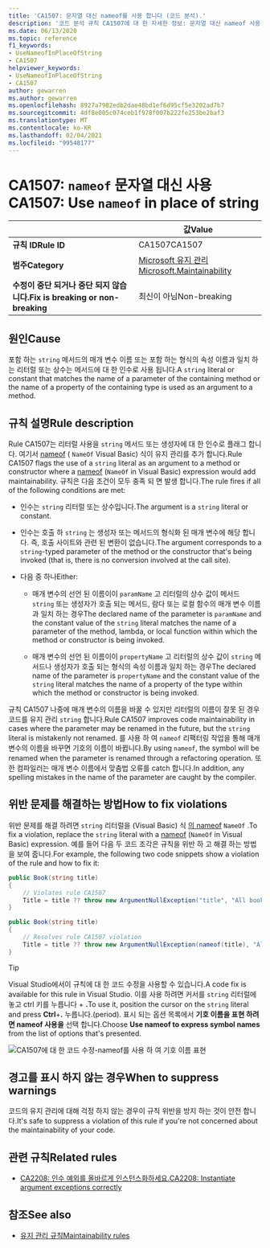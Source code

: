 ```yaml
---
title: 'CA1507: 문자열 대신 nameof를 사용 합니다 (코드 분석).'
description: '코드 분석 규칙 CA1507에 대 한 자세한 정보: 문자열 대신 nameof 사용'
ms.date: 06/13/2020
ms.topic: reference
f1_keywords:
- UseNameofInPlaceOfString
- CA1507
helpviewer_keywords:
- UseNameofInPlaceOfString
- CA1507
author: gewarren
ms.author: gewarren
ms.openlocfilehash: 8927a7982edb2dae48bd1ef6d95cf5e3202ad7b7
ms.sourcegitcommit: 4df8e005c074ceb1f978f007b222fe253be2baf3
ms.translationtype: MT
ms.contentlocale: ko-KR
ms.lasthandoff: 02/04/2021
ms.locfileid: "99548177"
---
```

# <a name="ca1507-use-nameof-in-place-of-string"></a><span data-ttu-id="4e759-103">CA1507: `nameof` 문자열 대신 사용</span><span class="sxs-lookup"><span data-stu-id="4e759-103">CA1507: Use `nameof` in place of string</span></span>

| | <span data-ttu-id="4e759-104">값</span><span class="sxs-lookup"><span data-stu-id="4e759-104">Value</span></span> |
|-|-|
| <span data-ttu-id="4e759-105">**규칙 ID**</span><span class="sxs-lookup"><span data-stu-id="4e759-105">**Rule ID**</span></span> |<span data-ttu-id="4e759-106">CA1507</span><span class="sxs-lookup"><span data-stu-id="4e759-106">CA1507</span></span>|
| <span data-ttu-id="4e759-107">**범주**</span><span class="sxs-lookup"><span data-stu-id="4e759-107">**Category**</span></span> |[<span data-ttu-id="4e759-108">Microsoft 유지 관리</span><span class="sxs-lookup"><span data-stu-id="4e759-108">Microsoft.Maintainability</span></span>](maintainability-warnings.md)|
| <span data-ttu-id="4e759-109">**수정이 중단 되거나 중단 되지 않습니다.**</span><span class="sxs-lookup"><span data-stu-id="4e759-109">**Fix is breaking or non-breaking**</span></span> |<span data-ttu-id="4e759-110">최신이 아님</span><span class="sxs-lookup"><span data-stu-id="4e759-110">Non-breaking</span></span>|

## <a name="cause"></a><span data-ttu-id="4e759-111">원인</span><span class="sxs-lookup"><span data-stu-id="4e759-111">Cause</span></span>

<span data-ttu-id="4e759-112">포함 하는 `string` 메서드의 매개 변수 이름 또는 포함 하는 형식의 속성 이름과 일치 하는 리터럴 또는 상수는 메서드에 대 한 인수로 사용 됩니다.</span><span class="sxs-lookup"><span data-stu-id="4e759-112">A `string` literal or constant that matches the name of a parameter of the containing method or the name of a property of the containing type is used as an argument to a method.</span></span>

## <a name="rule-description"></a><span data-ttu-id="4e759-113">규칙 설명</span><span class="sxs-lookup"><span data-stu-id="4e759-113">Rule description</span></span>

<span data-ttu-id="4e759-114">Rule CA1507는 리터럴 사용을 `string` 메서드 또는 생성자에 대 한 인수로 플래그 합니다. 여기서 [nameof](../../../csharp/language-reference/operators/nameof.md) ( `NameOf` Visual Basic) 식이 유지 관리를 추가 합니다.</span><span class="sxs-lookup"><span data-stu-id="4e759-114">Rule CA1507 flags the use of a `string` literal as an argument to a method or constructor where a [nameof](../../../csharp/language-reference/operators/nameof.md) (`NameOf` in Visual Basic) expression would add maintainability.</span></span> <span data-ttu-id="4e759-115">규칙은 다음 조건이 모두 충족 되 면 발생 합니다.</span><span class="sxs-lookup"><span data-stu-id="4e759-115">The rule fires if all of the following conditions are met:</span></span>

- <span data-ttu-id="4e759-116">인수는 `string` 리터럴 또는 상수입니다.</span><span class="sxs-lookup"><span data-stu-id="4e759-116">The argument is a `string` literal or constant.</span></span>

- <span data-ttu-id="4e759-117">인수는 호출 하 `string` 는 생성자 또는 메서드의 형식화 된 매개 변수에 해당 합니다. 즉, 호출 사이트와 관련 된 변환이 없습니다.</span><span class="sxs-lookup"><span data-stu-id="4e759-117">The argument corresponds to a `string`-typed parameter of the method or the constructor that's being invoked (that is, there is no conversion involved at the call site).</span></span>

- <span data-ttu-id="4e759-118">다음 중 하나</span><span class="sxs-lookup"><span data-stu-id="4e759-118">Either:</span></span>
  - <span data-ttu-id="4e759-119">매개 변수의 선언 된 이름이이 `paramName` 고 리터럴의 상수 값이 메서드 `string` 또는 생성자가 호출 되는 메서드, 람다 또는 로컬 함수의 매개 변수 이름과 일치 하는 경우</span><span class="sxs-lookup"><span data-stu-id="4e759-119">The declared name of the parameter is `paramName` and the constant value of the `string` literal matches the name of a parameter of the method, lambda, or local function within which the method or constructor is being invoked.</span></span>

  - <span data-ttu-id="4e759-120">매개 변수의 선언 된 이름이이 `propertyName` 고 리터럴의 상수 값이 `string` 메서드나 생성자가 호출 되는 형식의 속성 이름과 일치 하는 경우</span><span class="sxs-lookup"><span data-stu-id="4e759-120">The declared name of the parameter is `propertyName` and the constant value of the `string` literal matches the name of a property of the type within which the method or constructor is being invoked.</span></span>

<span data-ttu-id="4e759-121">규칙 CA1507 나중에 매개 변수의 이름을 바꿀 수 있지만 리터럴의 이름이 잘못 된 경우 코드를 유지 관리 `string` 합니다.</span><span class="sxs-lookup"><span data-stu-id="4e759-121">Rule CA1507 improves code maintainability in cases where the parameter may be renamed in the future, but the `string` literal is mistakenly not renamed.</span></span> <span data-ttu-id="4e759-122">를 사용 하 여 `nameof` 리팩터링 작업을 통해 매개 변수의 이름을 바꾸면 기호의 이름이 바뀝니다.</span><span class="sxs-lookup"><span data-stu-id="4e759-122">By using `nameof`, the symbol will be renamed when the parameter is renamed through a refactoring operation.</span></span> <span data-ttu-id="4e759-123">또한 컴파일러는 매개 변수 이름에서 맞춤법 오류를 catch 합니다.</span><span class="sxs-lookup"><span data-stu-id="4e759-123">In addition, any spelling mistakes in the name of the parameter are caught by the compiler.</span></span>

## <a name="how-to-fix-violations"></a><span data-ttu-id="4e759-124">위반 문제를 해결하는 방법</span><span class="sxs-lookup"><span data-stu-id="4e759-124">How to fix violations</span></span>

<span data-ttu-id="4e759-125">위반 문제를 해결 하려면 `string` 리터럴을 (Visual Basic) 식 [의 nameof](../../../csharp/language-reference/operators/nameof.md) `NameOf` .</span><span class="sxs-lookup"><span data-stu-id="4e759-125">To fix a violation, replace the `string` literal with a [nameof](../../../csharp/language-reference/operators/nameof.md) (`NameOf` in Visual Basic) expression.</span></span> <span data-ttu-id="4e759-126">예를 들어 다음 두 코드 조각은 규칙을 위반 하 고 해결 하는 방법을 보여 줍니다.</span><span class="sxs-lookup"><span data-stu-id="4e759-126">For example, the following two code snippets show a violation of the rule and how to fix it:</span></span>

```csharp
public Book(string title)
{
    // Violates rule CA1507
    Title = title ?? throw new ArgumentNullException("title", "All books must have a title.");
}
```

```csharp
public Book(string title)
{
    // Resolves rule CA1507 violation
    Title = title ?? throw new ArgumentNullException(nameof(title), "All books must have a title.");
}
```

> [!TIP]
> <span data-ttu-id="4e759-127">Visual Studio에서이 규칙에 대 한 코드 수정을 사용할 수 있습니다.</span><span class="sxs-lookup"><span data-stu-id="4e759-127">A code fix is available for this rule in Visual Studio.</span></span> <span data-ttu-id="4e759-128">이를 사용 하려면 커서를 `string` 리터럴에 놓고 ctrl 키를 누릅니다  + **.**</span><span class="sxs-lookup"><span data-stu-id="4e759-128">To use it, position the cursor on the `string` literal and press **Ctrl**+**.**</span></span> <span data-ttu-id="4e759-129">누릅니다.</span><span class="sxs-lookup"><span data-stu-id="4e759-129">(period).</span></span> <span data-ttu-id="4e759-130">표시 되는 옵션 목록에서 **기호 이름을 표현 하려면 nameof 사용을** 선택 합니다.</span><span class="sxs-lookup"><span data-stu-id="4e759-130">Choose **Use nameof to express symbol names** from the list of options that's presented.</span></span>
>
> ![CA1507에 대 한 코드 수정-nameof를 사용 하 여 기호 이름 표현](media/ca1507-code-fix.PNG)

## <a name="when-to-suppress-warnings"></a><span data-ttu-id="4e759-132">경고를 표시 하지 않는 경우</span><span class="sxs-lookup"><span data-stu-id="4e759-132">When to suppress warnings</span></span>

<span data-ttu-id="4e759-133">코드의 유지 관리에 대해 걱정 하지 않는 경우이 규칙 위반을 방지 하는 것이 안전 합니다.</span><span class="sxs-lookup"><span data-stu-id="4e759-133">It's safe to suppress a violation of this rule if you're not concerned about the maintainability of your code.</span></span>

## <a name="related-rules"></a><span data-ttu-id="4e759-134">관련 규칙</span><span class="sxs-lookup"><span data-stu-id="4e759-134">Related rules</span></span>

- [<span data-ttu-id="4e759-135">CA2208: 인수 예외를 올바르게 인스턴스화하세요.</span><span class="sxs-lookup"><span data-stu-id="4e759-135">CA2208: Instantiate argument exceptions correctly</span></span>](ca2208.md)

## <a name="see-also"></a><span data-ttu-id="4e759-136">참조</span><span class="sxs-lookup"><span data-stu-id="4e759-136">See also</span></span>

- [<span data-ttu-id="4e759-137">유지 관리 규칙</span><span class="sxs-lookup"><span data-stu-id="4e759-137">Maintainability rules</span></span>](maintainability-warnings.md)
